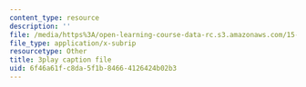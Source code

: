 ```yaml
---
content_type: resource
description: ''
file: /media/https%3A/open-learning-course-data-rc.s3.amazonaws.com/15-871-introduction-to-system-dynamics-fall-2013/6f46a61fc8da5f1b84664126424b02b3_AnTwZVviXyY.vtt
file_type: application/x-subrip
resourcetype: Other
title: 3play caption file
uid: 6f46a61f-c8da-5f1b-8466-4126424b02b3
---
```

